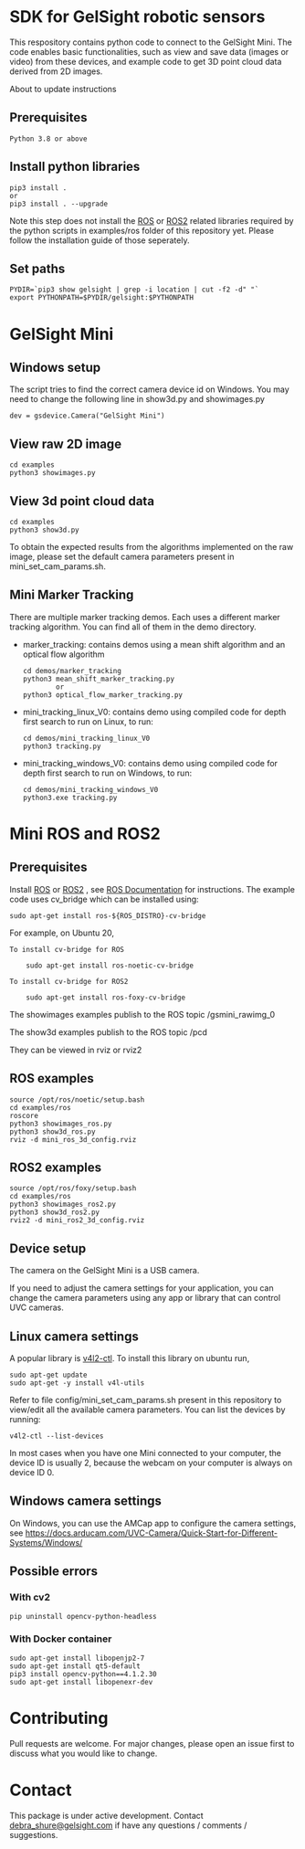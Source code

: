 # SDK for GelSight robotic sensors


This respository contains python code to connect to the GelSight Mini. The code enables basic functionalities, such as
view and save data (images or video) from these devices, and example code to get 3D point cloud data derived from 2D images.

About to update instructions

## Prerequisites

    Python 3.8 or above

## Install python libraries
    pip3 install .
    or 
    pip3 install . --upgrade

Note this step does not install the [ROS](http://wiki.ros.org/ROS/Installation) or [ROS2](https://docs.ros.org/en/foxy/index.html) related 
libraries required by the python scripts in examples/ros folder of this repository yet. Please follow the installation guide of those seperately. 


## Set paths 

    PYDIR=`pip3 show gelsight | grep -i location | cut -f2 -d" "`
    export PYTHONPATH=$PYDIR/gelsight:$PYTHONPATH


# GelSight Mini


## Windows setup

The script tries to find the correct camera device id on Windows.
You may need to change the following line in show3d.py and showimages.py

    dev = gsdevice.Camera("GelSight Mini")


## View raw 2D image
    cd examples
    python3 showimages.py


## View 3d point cloud data
    cd examples
    python3 show3d.py

To obtain the expected results from the algorithms implemented on the raw image, please set the default camera parameters present in mini_set_cam_params.sh.

## Mini Marker Tracking

There are multiple marker tracking demos.  Each uses a different marker tracking algorithm.
You can find all of them in the demo directory.

* marker_tracking:  contains demos using a mean shift algorithm and an optical flow algorithm

      cd demos/marker_tracking
      python3 mean_shift_marker_tracking.py
              or
      python3 optical_flow_marker_tracking.py

* mini_tracking_linux_V0: contains demo using compiled code for depth first search to run on Linux, to run:
  
      cd demos/mini_tracking_linux_V0
      python3 tracking.py

* mini_tracking_windows_V0: contains demo using compiled code for depth first search to run on Windows, to run:

      cd demos/mini_tracking_windows_V0
      python3.exe tracking.py


# Mini ROS and ROS2 

## Prerequisites

Install [ROS](http://wiki.ros.org/ROS/Installation) or [ROS2](https://docs.ros.org/en/foxy/index.html) , see [ROS Documentation](https://docs.ros.org/) for instructions.
The example code uses cv_bridge which can be installed using:
    
    sudo apt-get install ros-${ROS_DISTRO}-cv-bridge
    
For example, on Ubuntu 20, 

    To install cv-bridge for ROS
    
        sudo apt-get install ros-noetic-cv-bridge
        
    To install cv-bridge for ROS2
    
        sudo apt-get install ros-foxy-cv-bridge

The showimages examples publish to the ROS topic /gsmini_rawimg_0

The show3d examples publish to the ROS topic /pcd

They can be viewed in rviz or rviz2

## ROS examples
    source /opt/ros/noetic/setup.bash
    cd examples/ros
    roscore
    python3 showimages_ros.py
    python3 show3d_ros.py
    rviz -d mini_ros_3d_config.rviz

## ROS2 examples
    source /opt/ros/foxy/setup.bash
    cd examples/ros
    python3 showimages_ros2.py
    python3 show3d_ros2.py
    rviz2 -d mini_ros2_3d_config.rviz
    
## Device setup

The camera on the GelSight Mini is a USB camera. 

If you need to adjust the camera settings for your application, you can change the camera parameters using any app or library that can control UVC cameras. 

## Linux camera settings

A popular library is [v4l2-ctl](https://manpages.ubuntu.com/manpages/bionic/man1/v4l2-ctl.1.html).
To install this library on ubuntu run, 

    sudo apt-get update
    sudo apt-get -y install v4l-utils

Refer to file config/mini_set_cam_params.sh present in this repository to view/edit all the available camera parameters. 
You can list the devices by running:

    v4l2-ctl --list-devices

In most cases when you have one Mini connected to your computer, the device ID is usually 2, because the webcam on your computer is always on device ID 0.

## Windows camera settings

On Windows, you can use the AMCap app to configure the camera settings, see https://docs.arducam.com/UVC-Camera/Quick-Start-for-Different-Systems/Windows/


## Possible errors 
### With cv2
    pip uninstall opencv-python-headless
  
### With Docker container
    sudo apt-get install libopenjp2-7
    sudo apt-get install qt5-default
    pip3 install opencv-python==4.1.2.30
    sudo apt-get install libopenexr-dev


# Contributing
Pull requests are welcome. For major changes, please open an issue first to discuss what you would like to change.


# Contact
This package is under active development. Contact debra_shure@gelsight.com if have any questions / comments / suggestions.


